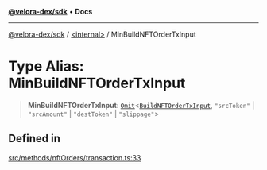 [**@velora-dex/sdk**](../../README.md) • **Docs**

***

[@velora-dex/sdk](../../globals.md) / [\<internal\>](../README.md) / MinBuildNFTOrderTxInput

# Type Alias: MinBuildNFTOrderTxInput

> **MinBuildNFTOrderTxInput**: [`Omit`](Omit.md)\<[`BuildNFTOrderTxInput`](../../type-aliases/BuildNFTOrderTxInput.md), `"srcToken"` \| `"srcAmount"` \| `"destToken"` \| `"slippage"`\>

## Defined in

[src/methods/nftOrders/transaction.ts:33](https://github.com/paraswap/paraswap-sdk/blob/master/src/methods/nftOrders/transaction.ts#L33)
